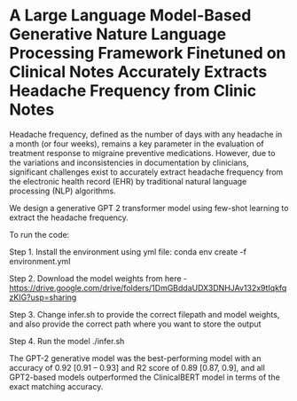 # A Large Language Model-Based Generative Nature Language Processing Framework Finetuned on Clinical Notes Accurately Extracts Headache Frequency from Clinic Notes

Headache frequency, defined as the number of days with any headache in a month (or four weeks), remains a key parameter in the evaluation of treatment response to migraine preventive medications. However, due to the variations and inconsistencies in documentation by clinicians, significant challenges exist to accurately extract headache frequency from the electronic health record (EHR) by traditional natural language processing (NLP) algorithms.

We design a generative GPT 2 transformer model using few-shot learning to extract the headache frequency.


To run the code: 

Step 1. Install the environment using yml file: conda env create -f environment.yml 

Step 2. Download the model weights from here - https://drive.google.com/drive/folders/1DmGBddaUDX3DNHJAv132x9tIqkfqzKIG?usp=sharing

Step 3. Change infer.sh to provide the correct filepath and model weights, and also provide the correct path where you want to store the output

Step 4. Run the model ./infer.sh

The GPT-2 generative model was the best-performing model with an accuracy of 0.92 [0.91 – 0.93] and R2 score of 0.89 [0.87, 0.9], and all GPT2-based models outperformed the ClinicalBERT model in terms of the exact matching accuracy. 
